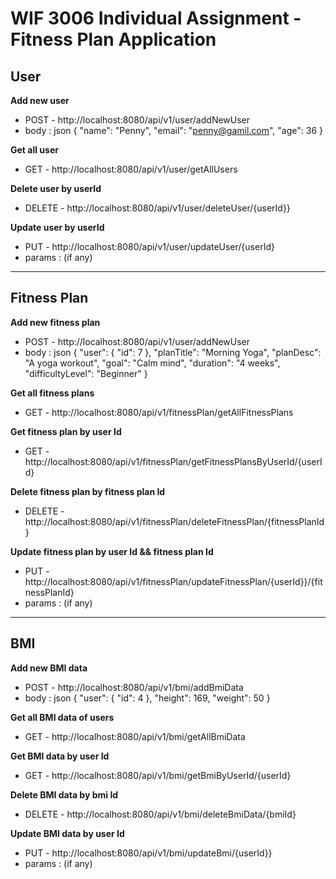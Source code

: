 # WIF 3006 Individual Assignment - Fitness Plan Application

## User
**Add new user**
- POST - http://localhost:8080/api/v1/user/addNewUser
- body : json
    {
        "name": "Penny",
        "email": "penny@gamil.com",
        "age": 36
    }

**Get all user**
- GET - http://localhost:8080/api/v1/user/getAllUsers

**Delete user by userId**
- DELETE - http://localhost:8080/api/v1/user/deleteUser/{userId}}

**Update user by userId**
- PUT - http://localhost:8080/api/v1/user/updateUser/{userId}
- params : (if any)

---

## Fitness Plan
**Add new fitness plan**
- POST - http://localhost:8080/api/v1/user/addNewUser
- body : json
  {
  "user": {
  "id": 7
  },
  "planTitle": "Morning Yoga",
  "planDesc": "A yoga workout",
  "goal": "Calm mind",
  "duration": "4 weeks",
  "difficultyLevel": "Beginner"
  }

**Get all fitness plans**
- GET - http://localhost:8080/api/v1/fitnessPlan/getAllFitnessPlans

**Get fitness plan by user Id**
- GET - http://localhost:8080/api/v1/fitnessPlan/getFitnessPlansByUserId/{userId}

**Delete fitness plan by fitness plan Id**
- DELETE - http://localhost:8080/api/v1/fitnessPlan/deleteFitnessPlan/{fitnessPlanId}

**Update fitness plan by user Id && fitness plan Id**
- PUT - http://localhost:8080/api/v1/fitnessPlan/updateFitnessPlan/{userId}}/{fitnessPlanId}
- params : (if any)

------

## BMI
**Add new BMI data**
- POST - http://localhost:8080/api/v1/bmi/addBmiData
- body : json
    {
    "user": {
    "id": 4
    },
    "height": 169,
    "weight": 50
    }

**Get all BMI data of users**
- GET - http://localhost:8080/api/v1/bmi/getAllBmiData

**Get BMI data by user Id**
- GET - http://localhost:8080/api/v1/bmi/getBmiByUserId/{userId}

**Delete BMI data by bmi Id**
- DELETE - http://localhost:8080/api/v1/bmi/deleteBmiData/{bmiId}

**Update BMI data by user Id**
- PUT - http://localhost:8080/api/v1/bmi/updateBmi/{userId}}
- params : (if any)

